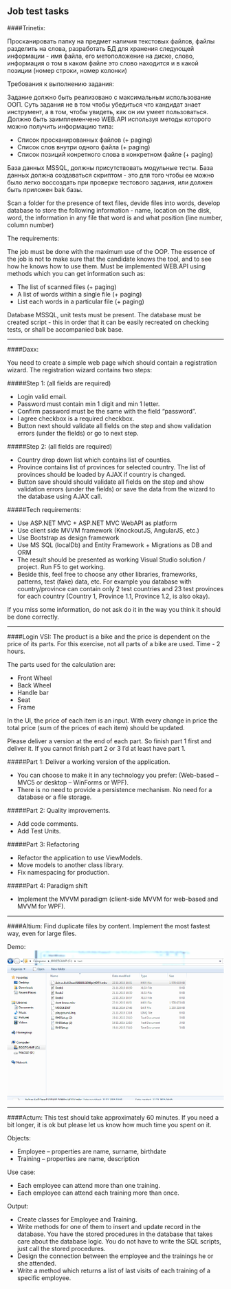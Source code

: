 Job test tasks
---
####Trinetix:

Просканировать папку на предмет наличия текстовых файлов, файлы разделить на слова, разработать БД для хранения следующей информации - имя файла, его метоположение на диске, слово, информация о том в каком файле это слово находится и в какой позиции (номер строки, номер колонки)

Требования к выполнению задания:

Задание должно быть реализовано с максимальным использование ООП. Суть задания не в том чтобы убедиться что кандидат знает инструмент, а в том, чтобы увидеть, как он им умеет пользоваться. Должно быть заимплеменчено WEB.API используя методы которого можно получить информацию типа:
* Список просканированных файлов (+ paging)
* Список слов внутри одного файла (+ paging)
* Список позиций конретного слова в конкретном файле (+ paging)

База данных MSSQL, должны присутствовать модульные тесты. База данных должна создаваться скриптом - это для того чтобы ее можно было легко восcоздать при проверке тестового задания, или должен быть приложен bak базы.



Scan a folder for the presence of text files, devide files into words, develop  database to store the following information - name, location on the disk,  word, the information in any file that word is and what position (line number, column number)

The requirements:

The job must be done with the maximum use of the OOP. The essence of the job is not to make sure that the candidate knows the tool, and to see how he knows how to use them. Must be implemented WEB.API using methods which you can get information such as:
* The list of scanned files (+ paging)
* A list of words within a single file (+ paging)
* List each words in a particular file (+ paging)

Database MSSQL, unit tests must be present. The database must be created script - this in order that it can be easily recreated on checking tests, or shall be accompanied bak base.

---
####Daxx:

You need to create a simple web page which should contain a registration wizard. The registration wizard
contains two steps:

#####Step 1: (all fields are required)
* Login valid email.
* Password must contain min 1 digit and min 1 letter.
* Confirm password must be the same with the field “password”.
* I agree checkbox is a required checkbox.
* Button next should validate all fields on the step and show validation errors (under the fields) or go to next step.

#####Step 2: (all fields are required)
* Country drop down list which contains list of counties.
* Province contains list of provinces for selected country. The list of provinces should be loaded by AJAX if country is  changed.
* Button save should should validate all fields on the step and show validation errors (under the fields) or save the data from the wizard to the database using AJAX call.

#####Tech requirements:
* Use ASP.NET MVC + ASP.NET MVC WebAPI as platform 
* Use client side MVVM framework (KnockoutJS, AngularJS, etc.)
* Use Bootstrap as design framework
* Use MS SQL (localDb) and Entity Framework + Migrations as DB and ORM
* The result should be presented as working Visual Studio solution / project. Run F5 to get working.
* Beside this, feel free to choose any other libraries, frameworks, patterns, test (fake) data, etc. For example you database with country/province can contain only 2 test countries and 23 test provinces for each country (Country 1, Province 1.1, Province 1.2, is also okay). 

If you miss some information, do not ask do it in the way you think it should be done correctly.

---
####Login VSI:
The product is a bike and the price is dependent on the price of its parts. For this exercise, not all parts of a bike are used. Time - 2 hours. 

The parts used for the calculation are:
* Front Wheel
* Back Wheel
* Handle bar
* Seat
* Frame
 
In the UI, the price of each item is an input. With every change in price the total price (sum of the prices of each item) should be updated.
 
Please deliver a version at the end of each part. So finish part 1 first and deliver it. If you cannot finish part 2 or 3 I’d at least have part 1.

#####Part 1: Deliver a working version of the application.
* You can choose to make it in any technology you prefer: (Web-based – MVC5 or desktop – WinForms or WPF).
* There is no need to provide a persistence mechanism. No need for a database or a file storage.

#####Part 2: Quality improvements.
*  Add code comments.
* Add Test Units.

#####Part 3: Refactoring
* Refactor the application to use ViewModels.
* Move models to another class library.
* Fix namespacing for production.
 
#####Part 4: Paradigm shift
* Implement the MVVM paradigm (client-side MVVM for web-based and MVVM for WPF).

---
####Altium:
Find duplicate files by content. Implement the most fastest way, even for large files.

Demo:
![demo](https://github.com/lookuper/JobTestTasks/blob/master/Altium/gif/Animation.gif)

---
####Actum:
This test should take approximately 60 minutes. If you need a bit longer, it is ok but please
let us know how much time you spent on it.

Objects:
* Employee – properties are name, surname, birthdate
* Training – properties are name, description

Use case:
* Each employee can attend more than one training.
* Each employee can attend each training more than once.

Output:
* Create classes for Employee and Training.
* Write methods for one of them to insert and update record in the database. You have the stored procedures in the database that takes care about the database logic. You do not have to write the SQL scripts, just call the stored procedures.
* Design the connection between the employee and the trainings he or she attended.
* Write a method which returns a list of last visits of each training of a specific employee.
